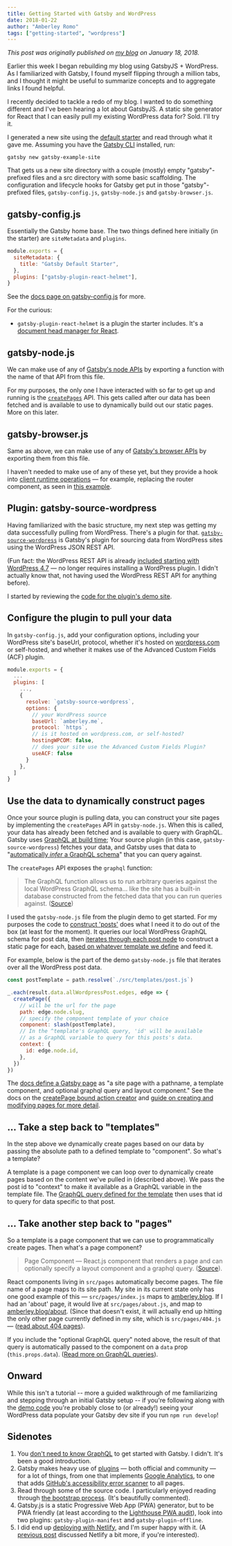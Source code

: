 ```yaml
---
title: Getting Started with Gatsby and WordPress
date: 2018-01-22
author: "Amberley Romo"
tags: ["getting-started", "wordpress"]
---
```


_This post was originally published on
[my blog](https://amberley.blog/2018-01-18-getting-started-with-gatsby-wordpress/)
on January 18, 2018._

Earlier this week I began rebuilding my blog using GatsbyJS + WordPress. As I familiarized with Gatsby, I found myself flipping through a million tabs, and I thought it might be useful to summarize concepts and to aggregate links I found helpful.

I recently decided to tackle a redo of my blog. I wanted to do something different and I've been hearing a lot about GatsbyJS. A static site generator for React that I can easily pull my existing WordPress data for? Sold. I'll try it.

I generated a new site using the [default starter](https://github.com/gatsbyjs/gatsby-starter-default) and read through what it gave me. Assuming you have the [Gatsby CLI](/docs/) installed, run:

`gatsby new gatsby-example-site`

That gets us a new site directory with a couple (mostly) empty "gatsby"-prefixed files and a src directory with some basic scaffolding. The configuration and lifecycle hooks for Gatsby get put in those "gatsby"-prefixed files, `gatsby-config.js`, `gatsby-node.js` and `gatsby-browser.js`.

## gatsby-config.js

Essentially the Gatsby home base. The two things defined here initially (in the starter) are `siteMetadata` and `plugins`.

```javascript
module.exports = {
  siteMetadata: {
    title: "Gatsby Default Starter",
  },
  plugins: ["gatsby-plugin-react-helmet"],
}
```

See the [docs page on gatsby-config.js](/docs/gatsby-config/) for more.

For the curious:

- `gatsby-plugin-react-helmet` is a plugin the starter includes. It's a [document head manager for React](/packages/gatsby-plugin-react-helmet/).

## gatsby-node.js

We can make use of any of [Gatsby's node APIs](/docs/node-apis/) by exporting a function with the name of that API from this file.

For my purposes, the only one I have interacted with so far to get up and running is the [`createPages`](/docs/node-apis/#createPages) API. This gets called after our data has been fetched and is available to use to dynamically build out our static pages. More on this later.

## gatsby-browser.js

Same as above, we can make use of any of [Gatsby's browser APIs](/docs/browser-apis/) by exporting them from this file.

I haven't needed to make use of any of these yet, but they provide a hook into [client runtime operations](/docs/gatsby-lifecycle-apis/) — for example, replacing the router component, as seen in [this example](https://github.com/gatsbyjs/gatsby/blob/master/examples/using-redux/gatsby-browser.js#L7).

## Plugin: gatsby-source-wordpress

Having familiarized with the basic structure, my next step was getting my data successfully pulling from WordPress. There's a plugin for that. [`gatsby-source-wordpress`](https://github.com/gatsbyjs/gatsby/tree/master/packages/gatsby-source-wordpress) is Gatsby's plugin for sourcing data from WordPress sites using the WordPress JSON REST API.

(Fun fact: the WordPress REST API is already [included starting with WordPress 4.7](http://v2.wp-api.org/) — no longer requires installing a WordPress plugin. I didn't actually know that, not having used the WordPress REST API for anything before).

I started by reviewing the [code for the plugin's demo site](https://github.com/gatsbyjs/gatsby/tree/master/examples/using-wordpress).

## Configure the plugin to pull your data

In `gatsby-config.js`, add your configuration options, including your WordPress site's baseUrl, protocol, whether it's hosted on [wordpress.com](http://wordpress.com/) or self-hosted, and whether it makes use of the Advanced Custom Fields (ACF) plugin.

```javascript
module.exports = {
  ...
  plugins: [
    ...,
    {
      resolve: `gatsby-source-wordpress`,
      options: {
        // your WordPress source
        baseUrl: `amberley.me`,
        protocol: `https`,
        // is it hosted on wordpress.com, or self-hosted?
        hostingWPCOM: false,
        // does your site use the Advanced Custom Fields Plugin?
        useACF: false
      }
    },
  ]
}
```

## Use the data to dynamically construct pages

Once your source plugin is pulling data, you can construct your site pages by implementing the `createPages` API in `gatsby-node.js`. When this is called, your data has already been fetched and is available to query with GraphQL. Gatsby uses [GraphQL at build time](/docs/graphql-concepts/#how-do-graphql-and-gatsby-work-together); Your source plugin (in this case, `gatsby-source-wordpress`) fetches your data, and Gatsby uses that data to "[automatically _infer_ a GraphQL schema](/docs/graphql-concepts/#how-does-graphql-and-gatsby-work-together)" that you can query against.

The `createPages` API exposes the `graphql` function:

> The GraphQL function allows us to run arbitrary queries against the local WordPress GraphQL schema... like the site has a built-in database constructed from the fetched data that you can run queries against. ([Source](https://github.com/gatsbyjs/gatsby/blob/master/examples/using-wordpress/gatsby-node.js#L15))

I used the `gatsby-node.js` file from the plugin demo to get started. For my purposes the code to [construct 'posts'](https://github.com/gatsbyjs/gatsby/blob/master/examples/using-wordpress/gatsby-node.js#L12) does what I need it to do out of the box (at least for the moment). It queries our local WordPress GraphQL schema for post data, then [iterates through each post node](https://github.com/gatsbyjs/gatsby/blob/master/examples/using-wordpress/gatsby-node.js#L94) to construct a static page for each, [based on whatever template we define](https://github.com/gatsbyjs/gatsby/blob/master/examples/using-wordpress/gatsby-node.js#L97) and feed it.

For example, below is the part of the demo `gatsby-node.js` file that iterates over all the WordPress post data.

```javascript
const postTemplate = path.resolve(`./src/templates/post.js`)

_.each(result.data.allWordpressPost.edges, edge => {
  createPage({
    // will be the url for the page
    path: edge.node.slug,
    // specify the component template of your choice
    component: slash(postTemplate),
    // In the ^template's GraphQL query, 'id' will be available
    // as a GraphQL variable to query for this posts's data.
    context: {
      id: edge.node.id,
    },
  })
})
```

The [docs define a Gatsby page](/docs/api-specification/#concepts) as "a site page with a pathname, a template component, and optional graphql query and layout component." See the docs on the [createPage bound action creator](/docs/actions/#createPage) and [guide on creating and modifying pages for more detail](/docs/creating-and-modifying-pages/).

## ... Take a step back to "templates"

In the step above we dynamically create pages based on our data by passing the absolute path to a defined template to "component". So what's a template?

A template is a page component we can loop over to dynamically create pages based on the content we've pulled in (described above). We pass the post id to "context" to make it available as a GraphQL variable in the template file. The [GraphQL query defined for the template](https://github.com/gatsbyjs/gatsby/blob/master/examples/using-wordpress/src/templates/post.js#L66) then uses that id to query for data specific to that post.

## ... Take another step back to "pages"

So a template is a page component that we can use to programmatically create pages. Then what's a page component?

> Page Component — React.js component that renders a page and can optionally specify a layout component and a graphql query. ([Source](/docs/api-specification/#concepts)).

React components living in `src/pages` automatically become pages. The file name of a page maps to its site path. My site in its current state only has one good example of this — `src/pages/index.js` maps to [amberley.blog](https://amberley.blog/). If I had an 'about' page, it would live at `src/pages/about.js`, and map to [amberley.blog/about](https://amberley.blog/about). (Since that doesn't exist, it will actually end up hitting the only other page currently defined in my site, which is `src/pages/404.js` — ([read about 404 pages](/docs/add-404-page/)).

If you include the "optional GraphQL query" noted above, the result of that query is automatically passed to the component on a `data` prop (`this.props.data`). ([Read more on GraphQL queries](/docs/graphql-concepts/#what-does-a-graphql-query-look-like)).

## Onward

While this isn't a tutorial -- more a guided walkthrough of me familiarizing and stepping through an initial Gatsby setup -- if you're following along with the [demo code](https://github.com/gatsbyjs/gatsby/tree/master/examples/using-wordpress) you're probably close to (or already!) seeing your WordPress data populate your Gatsby dev site if you run `npm run develop`!

## Sidenotes

1. You [don't need to know GraphQL](https://github.com/gatsbyjs/gatsby/issues/1172#issuecomment-308634739) to get started with Gatsby. I didn't. It's been a good introduction.
2. Gatsby makes heavy use of [plugins](/docs/plugins/) — both official and community — for a lot of things, from one that implements [Google Analytics](https://github.com/gatsbyjs/gatsby/tree/master/packages/gatsby-plugin-google-analytics), to one that adds [GitHub's accessibility error scanner](https://github.com/alampros/gatsby-plugin-accessibilityjs) to all pages.
3. Read through some of the source code. I particularly enjoyed reading through [the bootstrap process](https://github.com/gatsbyjs/gatsby/blob/master/packages/gatsby/src/bootstrap/index.js). (It's beautifully commented).
4. Gatsby.js is a static Progressive Web App (PWA) generator, but to be PWA friendly (at least according to the [Lighthouse PWA audit](https://developers.google.com/web/tools/lighthouse/)), look into two plugins: `gatsby-plugin-manifest` and `gatsby-plugin-offline`.
5. I did end up [deploying with Netlify](/docs/deploying-to-netlify), and I'm super happy with it. (A [previous post](/blog/2017-12-06-gatsby-plus-contentful-plus-netlify/#solution-netlify--gatsby) discussed Netlify a bit more, if you're interested).
